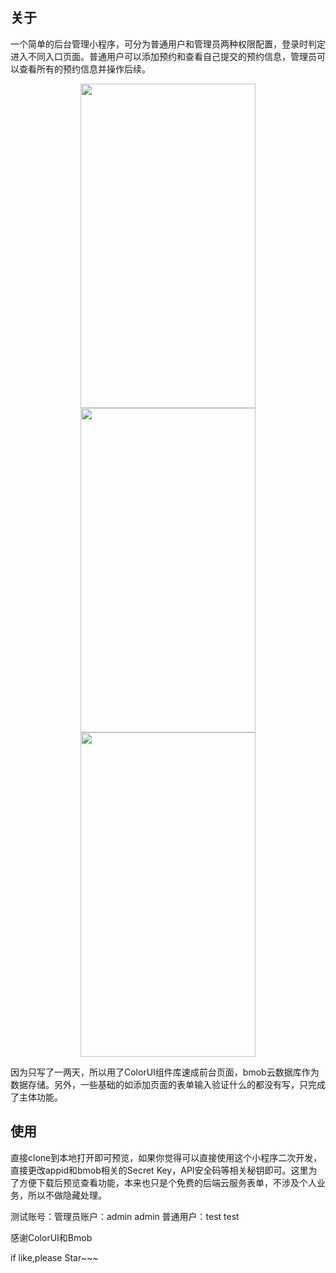 ## 关于
一个简单的后台管理小程序，可分为普通用户和管理员两种权限配置，登录时判定进入不同入口页面。普通用户可以添加预约和查看自己提交的预约信息，管理员可以查看所有的预约信息并操作后续。

<p align="center">
<img src="http://tuchuang.wuyuehan.cn/login.png" alt=""  width="280" height="519">
<img src="http://tuchuang.wuyuehan.cn/manage.png" alt=""  width="280" height="519">
<img src="http://tuchuang.wuyuehan.cn/user.png" alt=""  width="280" height="519">
</p>

因为只写了一两天，所以用了ColorUI组件库速成前台页面，bmob云数据库作为数据存储。另外，一些基础的如添加页面的表单输入验证什么的都没有写，只完成了主体功能。

## 使用
直接clone到本地打开即可预览，如果你觉得可以直接使用这个小程序二次开发，直接更改appid和bmob相关的Secret Key，API安全码等相关秘钥即可。这里为了方便下载后预览查看功能，本来也只是个免费的后端云服务表单，不涉及个人业务，所以不做隐藏处理。

测试账号：管理员账户：admin admin 普通用户：test test

感谢ColorUI和Bmob

if like,please Star~~~
			  
